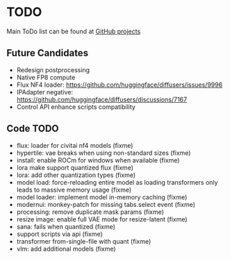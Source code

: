 # TODO

Main ToDo list can be found at [GitHub projects](https://github.com/users/vladmandic/projects)

## Future Candidates

- Redesign postprocessing  
- Native FP8 compute  
- Flux NF4 loader: <https://github.com/huggingface/diffusers/issues/9996>  
- IPAdapter negative: <https://github.com/huggingface/diffusers/discussions/7167>  
- Control API enhance scripts compatibility  

## Code TODO

- flux: loader for civitai nf4 models (fixme)
- hypertile: vae breaks when using non-standard sizes (fixme)
- install: enable ROCm for windows when available (fixme)
- lora make support quantized flux (fixme)
- lora: add other quantization types (fixme)
- model load: force-reloading entire model as loading transformers only leads to massive memory usage (fixme)
- model loader: implement model in-memory caching (fixme)
- modernui: monkey-patch for missing tabs.select event (fixme)
- processing: remove duplicate mask params (fixme)
- resize image: enable full VAE mode for resize-latent (fixme)
- sana: fails when quantized (fixme)
- support scripts via api (fixme)
- transformer from-single-file with quant (fixme)
- vlm: add additional models (fixme)
